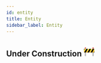 ```yaml
---
id: entity
title: Entity
sidebar_label: Entity
---
```


## Under Construction <img src="../../assets/construction.png" alt="drawing" width="30"/>
